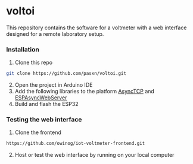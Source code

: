 # voltoi

This repository contains the software for a voltmeter with a web interface designed for a remote laboratory setup.

### Installation
1. Clone this repo
```sh
git clone https://github.com/pasxn/voltoi.git
 ```
2. Open the project in Arduino IDE 
3. Add the following libraries to the platform 
[AsyncTCP](https://github.com/me-no-dev/AsyncTCP) and
[ESPAsyncWebServer](https://github.com/me-no-dev/ESPAsyncWebServer)
4. Build and flash the ESP32
### Testing the web interface
1. Clone the frontend
```sh
https://github.com/owinog/iot-voltmeter-frontend.git
```
2. Host or test the web interface by running on your local computer